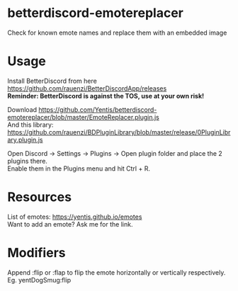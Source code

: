 # betterdiscord-emotereplacer
Check for known emote names and replace them with an embedded image

# Usage
Install BetterDiscord from here  
https://github.com/rauenzi/BetterDiscordApp/releases  
**Reminder: BetterDiscord is against the TOS, use at your own risk!**

Download https://github.com/Yentis/betterdiscord-emotereplacer/blob/master/EmoteReplacer.plugin.js  
And this library: https://github.com/rauenzi/BDPluginLibrary/blob/master/release/0PluginLibrary.plugin.js

Open Discord -> Settings -> Plugins -> Open plugin folder and place the 2 plugins there.  
Enable them in the Plugins menu and hit Ctrl + R.

# Resources
List of emotes: https://yentis.github.io/emotes  
Want to add an emote? Ask me for the link.

# Modifiers
Append :flip or :flap to flip the emote horizontally or vertically respectively.
Eg. yentDogSmug:flip
